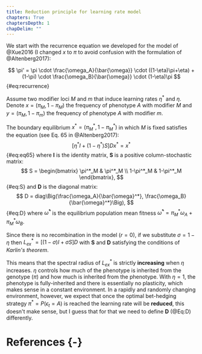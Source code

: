 ```yaml
---
title: Reduction principle for learning rate model
chapters: True
chaptersDepth: 1
chapDelim: ""
---
```


We start with the recurrence equation we developed for the model of @Xue2016 (I changed $x$ to $\pi$ to avoid confusion with the formulation of @Altenberg2017):

$$
\pi' = \pi \cdot \frac{\omega_A}{\bar{\omega}} \cdot ((1-\eta)\pi+\eta) + (1-\pi) \cdot \frac{\omega_B}{\bar{\omega}} \cdot (1-\eta)\pi
$$ {#eq:recurrence}

Assume two modifier loci $M$ and $m$ that induce learning rates $\eta^*$ and $\eta$. Denote $x=(\pi_M, 1-\pi_M)$ the frequency of phenotype _A_ with modifier _M_ and $y =(\pi_M, 1-\pi_m)$ the frequency of phenotype _A_ with modifier _m_. 

The boundary equilibrium $x^*=(\pi^*_M, 1-\pi^*_M)$ in which _M_ is fixed satisfies the equation (see Eq. 65 in @Altenberg2017):
$$
[\eta^* I + (1-\eta^*) S]Dx^* = x^*
$$ {#eq:eq65}
where **I** is the identity matrix, **S** is a positive column-stochastic matrix:
$$
S =  \begin{bmatrix}
\pi^*_M & \pi^*_M \\
1-\pi^*_M & 1-\pi^*_M
 \end{bmatrix},
$$ {#eq:S}
and **D** is the diagonal matrix:
$$
D = diag\Big(\frac{\omega_A}{\bar{\omega}^*}, \frac{\omega_B}{\bar{\omega}^*}\Big),
$$ {#eq:D}
where $\bar{\omega}^*$ is the equilibrium population mean fitness $\bar{\omega}^* = \pi^*_M \omega_A + \pi^*_M \omega_B$.

Since there is no recombination in the model ($r=0$), if we substitute $\sigma = 1-\eta$ then $L^*_{ex} = [(1-\sigma) I + \sigma S]D$ with **S** and **D** satisfying the conditions of _Karlin's theorem_.

This means that the spectral radius of $L^*_{ex}$ is strictly **increasing** when $\eta$ increases. $\eta$ controls how much of the phenotype is inherited from the genotype ($\pi$) and how much is inherited from the phenotype. With $\eta=1$, the phenotype is fully-inherited and there is essentially no plasticity, which makes sense in a constant environment. In a rapidly and randomly changing environment, however, we expect that once the optimal bet-hedging strategy $\pi^*=P(\epsilon_t=A)$ is reached the learning rate will be **reduced**, this doesn't make sense, but I guess that for that we need to define **D** (@Eq:D) differently.

# References {-}